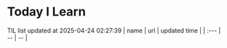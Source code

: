 # Today I Learn 
TIL list updated at 2025-04-24 02:27:39
| name | url | updated time |
| :--- | -- | -- |
